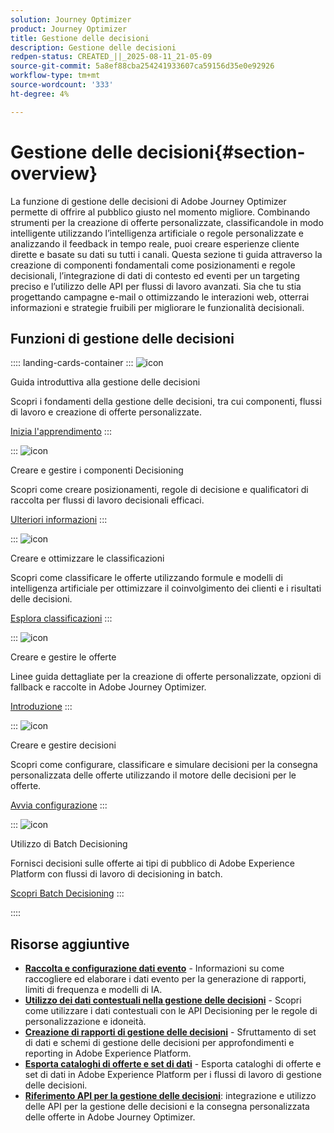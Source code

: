 ```yaml
---
solution: Journey Optimizer
product: Journey Optimizer
title: Gestione delle decisioni
description: Gestione delle decisioni
redpen-status: CREATED_||_2025-08-11_21-05-09
source-git-commit: 5a8ef88cba254241933607ca59156d35e0e92926
workflow-type: tm+mt
source-wordcount: '333'
ht-degree: 4%

---
```



# Gestione delle decisioni{#section-overview}

La funzione di gestione delle decisioni di Adobe Journey Optimizer permette di offrire al pubblico giusto nel momento migliore. Combinando strumenti per la creazione di offerte personalizzate, classificandole in modo intelligente utilizzando l’intelligenza artificiale o regole personalizzate e analizzando il feedback in tempo reale, puoi creare esperienze cliente dirette e basate su dati su tutti i canali. Questa sezione ti guida attraverso la creazione di componenti fondamentali come posizionamenti e regole decisionali, l’integrazione di dati di contesto ed eventi per un targeting preciso e l’utilizzo delle API per flussi di lavoro avanzati. Sia che tu stia progettando campagne e-mail o ottimizzando le interazioni web, otterrai informazioni e strategie fruibili per migliorare le funzionalità decisionali.

## Funzioni di gestione delle decisioni

:::: landing-cards-container
:::
![icon](https://cdn.experienceleague.adobe.com/icons/circle-play.svg)

Guida introduttiva alla gestione delle decisioni

Scopri i fondamenti della gestione delle decisioni, tra cui componenti, flussi di lavoro e creazione di offerte personalizzate.

[Inizia l&#39;apprendimento](get-started-decision-landing-page.md)
:::

:::
![icon](https://cdn.experienceleague.adobe.com/icons/puzzle-piece.svg)

Creare e gestire i componenti Decisioning

Scopri come creare posizionamenti, regole di decisione e qualificatori di raccolta per flussi di lavoro decisionali efficaci.

[Ulteriori informazioni](create-components-landing-page.md)
:::

:::
![icon](https://cdn.experienceleague.adobe.com/icons/bullseye.svg)

Creare e ottimizzare le classificazioni

Scopri come classificare le offerte utilizzando formule e modelli di intelligenza artificiale per ottimizzare il coinvolgimento dei clienti e i risultati delle decisioni.

[Esplora classificazioni](rankings-landing-page.md)
:::

:::
![icon](https://cdn.experienceleague.adobe.com/icons/list-check.svg)

Creare e gestire le offerte

Linee guida dettagliate per la creazione di offerte personalizzate, opzioni di fallback e raccolte in Adobe Journey Optimizer.

[Introduzione](managing-offers-in-the-offer-library-landing-page.md)
:::

:::
![icon](https://cdn.experienceleague.adobe.com/icons/gear.svg)

Creare e gestire decisioni

Scopri come configurare, classificare e simulare decisioni per la consegna personalizzata delle offerte utilizzando il motore delle decisioni per le offerte.

[Avvia configurazione](create-manage-activities-landing-page.md)
:::

:::
![icon](https://cdn.experienceleague.adobe.com/icons/screwdriver-wrench.svg)

Utilizzo di Batch Decisioning

Fornisci decisioni sulle offerte ai tipi di pubblico di Adobe Experience Platform con flussi di lavoro di decisioning in batch.

[Scopri Batch Decisioning](../using/offers/batch-delivery.md)
:::

::::


## Risorse aggiuntive

- **[Raccolta e configurazione dati evento](collect-event-data-landing-page.md)** - Informazioni su come raccogliere ed elaborare i dati evento per la generazione di rapporti, limiti di frequenza e modelli di IA.
- **[Utilizzo dei dati contestuali nella gestione delle decisioni](context-data-landing-page.md)** - Scopri come utilizzare i dati contestuali con le API Decisioning per le regole di personalizzazione e idoneità.
- **[Creazione di rapporti di gestione delle decisioni](create-reports-landing-page.md)** - Sfruttamento di set di dati e schemi di gestione delle decisioni per approfondimenti e reporting in Adobe Experience Platform.
- **[Esporta cataloghi di offerte e set di dati](export-catalog-landing-page.md)** - Esporta cataloghi di offerte e set di dati in Adobe Experience Platform per i flussi di lavoro di gestione delle decisioni.
- **[Riferimento API per la gestione delle decisioni](api-reference-landing-page.md)**: integrazione e utilizzo delle API per la gestione delle decisioni e la consegna personalizzata delle offerte in Adobe Journey Optimizer.
